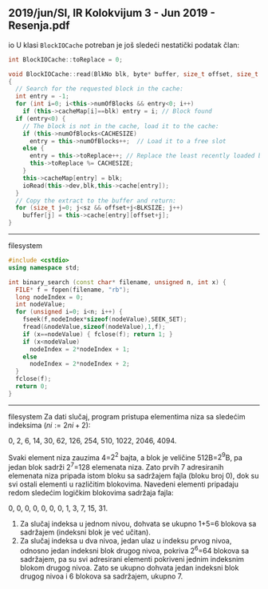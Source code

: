 2019/jun/SI, IR Kolokvijum 3 - Jun 2019 - Resenja.pdf
--------------------------------------------------------------------------------
io
U klasi `BlockIOCache` potreban je još sledeći nestatički podatak član:
```cpp
int BlockIOCache::toReplace = 0;
```
```cpp
void BlockIOCache::read(BlkNo blk, byte* buffer, size_t offset, size_t sz)
{
  // Search for the requested block in the cache:
  int entry = -1;
  for (int i=0; i<this->numOfBlocks && entry<0; i++)
    if (this->cacheMap[i]==blk) entry = i; // Block found
  if (entry<0) {
    // The block is not in the cache, load it to the cache:
    if (this->numOfBlocks<CACHESIZE)
      entry = this->numOfBlocks++;  // Load it to a free slot
    else {
      entry = this->toReplace++; // Replace the least recently loaded block
      this->toReplace %= CACHESIZE;
    }
    this->cacheMap[entry] = blk;
    ioRead(this->dev,blk,this->cache[entry]);
  }
  // Copy the extract to the buffer and return:
  for (size_t j=0; j<sz && offset+j<BLKSIZE; j++)
    buffer[j] = this->cache[entry][offset+j];
}
```

--------------------------------------------------------------------------------
filesystem
```cpp
#include <cstdio>
using namespace std;

int binary_search (const char* filename, unsigned n, int x) {
  FILE* f = fopen(filename, "rb");
  long nodeIndex = 0;
  int nodeValue;
  for (unsigned i=0; i<n; i++) {
    fseek(f,nodeIndex*sizeof(nodeValue),SEEK_SET);
    fread(&nodeValue,sizeof(nodeValue),1,f);
    if (x==nodeValue) { fclose(f); return 1; }
    if (x<nodeValue)
      nodeIndex = 2*nodeIndex + 1;
    else
      nodeIndex = 2*nodeIndex + 2;
  }
  fclose(f);
  return 0;
}
```

--------------------------------------------------------------------------------
filesystem
Za dati slučaj, program pristupa elementima niza sa sledećim indeksima ($ni:=2ni+2$):

0, 2, 6, 14, 30, 62, 126, 254, 510, 1022, 2046, 4094.

Svaki  element  niza  zauzima  4=$2^2$ bajta, a blok je veličine 512B=$2^9$B, pa jedan blok sadrži
$2^7$=128  elemenata  niza.  Zato  prvih  7  adresiranih  elemenata  niza  pripada  istom  bloku  sa
sadržajem fajla (bloku broj 0), dok su svi ostali elementi u različitim blokovima.
Navedeni elementi pripadaju redom sledećim logičkim blokovima sadržaja fajla:

0, 0, 0, 0, 0, 0, 0, 1, 3, 7, 15, 31.

1.  Za  slučaj  indeksa  u  jednom  nivou,  dohvata  se  ukupno  1+5=6  blokova  sa  sadržajem
(indeksni blok je već učitan).
2. Za slučaj indeksa u dva nivoa, jedan ulaz u indeksu prvog nivoa, odnosno jedan indeksni
blok  drugog  nivoa,  pokriva  $2^6$=64  blokova  sa  sadržajem,  pa  su  svi  adresirani  elementi
pokriveni  jednim  indeksnim  blokom  drugog  nivoa.  Zato  se  ukupno  dohvata  jedan  indeksni
blok drugog nivoa i 6 blokova sa sadržajem, ukupno 7.
